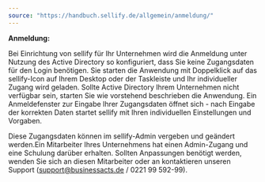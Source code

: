 ```yaml
---
source: "https://handbuch.sellify.de/allgemein/anmeldung/"
---
```

**Anmeldung:**

Bei Einrichtung von sellify für Ihr Unternehmen wird die Anmeldung unter Nutzung des Active Directory so konfiguriert, dass Sie keine Zugangsdaten für den Login benötigen. Sie starten die Anwendung mit Doppelklick auf das sellify-Icon auf Ihrem Desktop oder der Taskleiste und Ihr individueller Zugang wird geladen. Sollte Active Directory Ihrem Unternehmen nicht verfügbar sein, starten Sie wie vorstehend beschrieben die Anwendung. Ein Anmeldefenster zur Eingabe Ihrer Zugangsdaten öffnet sich - nach Eingabe der korrekten Daten startet sellify mit Ihren individuellen Einstellungen und Vorgaben.

Diese Zugangsdaten können im sellify-Admin vergeben und geändert werden.Ein Mitarbeiter Ihres Unternehmens hat einen Admin-Zugang und eine Schulung darüber erhalten. Sollten Anpassungen benötigt werden, wenden Sie sich an diesen Mitarbeiter oder an kontaktieren unseren Support ([support@businessacts.de](https://handbuch.sellify.de/allgemein/anmeldung/ "support@businessacts.de") / 0221 99 592-99).